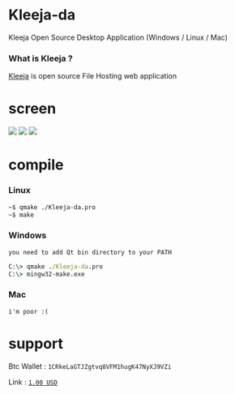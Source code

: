 # Kleeja-da
Kleeja Open Source Desktop Application (Windows / Linux / Mac)

### What is Kleeja ?
[Kleeja](http://kleeja.net/) is open source File Hosting web application


# screen
<img src="./Screenshot 2021-05-07 185639.png">
<img src="./Screenshot 2021-05-07 185711.png">
<img src="./Screenshot 2021-05-07 185727.png">

# compile 
### Linux
```bash
~$ qmake ./Kleeja-da.pro
~$ make
```
### Windows
`you need to add Qt bin directory to your PATH`

```cmd
C:\> qmake ./Kleeja-da.pro
C:\> mingw32-make.exe
```
### Mac
`i'm poor :(`

# support

Btc Wallet : `1CRkeLaGTJZgtvq8VFM1hugK47NyXJ9VZi`

Link : [`1.00 USD`](https://blockchain.com/btc/payment_request?address=1CRkeLaGTJZgtvq8VFM1hugK47NyXJ9VZi&amount=0.00001782&message=support)
